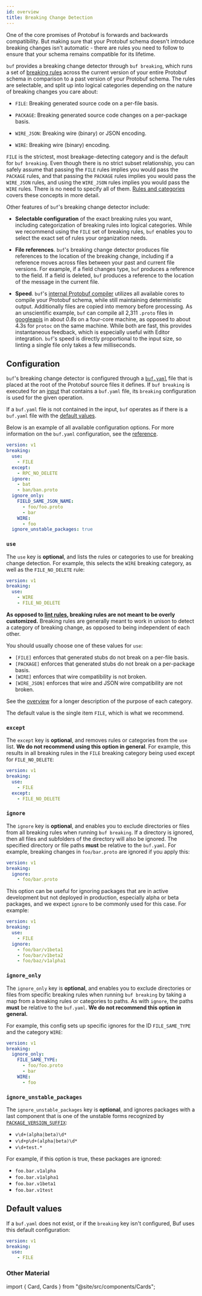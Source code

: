 ```yaml
---
id: overview
title: Breaking Change Detection
---
```


One of the core promises of Protobuf is forwards and backwards compatibility.
But making sure that your Protobuf schema doesn't introduce breaking changes
isn't automatic - there are rules you need to follow to ensure that your schema
remains compatible for its lifetime.

`buf` provides a breaking change detector through `buf breaking`, which runs a
set of [breaking rules](rules.md) across the current version of your entire
Protobuf schema in comparison to a past version of your Protobuf schema. The
rules are selectable, and split up into logical categories depending on the
nature of breaking changes you care about:

- `FILE`: Breaking generated source code on a per-file basis.

- `PACKAGE`: Breaking generated source code changes on a per-package basis.

- `WIRE_JSON`: Breaking wire (binary) or JSON encoding.

- `WIRE`: Breaking wire (binary) encoding.

`FILE` is the strictest, most breakage-detecting category and is the default
for `buf breaking`. Even though there is no strict subset relationship, you
can safely assume that passing the `FILE` rules implies you would pass the
`PACKAGE` rules, and that passing the `PACKAGE` rules implies you would pass
the `WIRE_JSON` rules, and using the `WIRE_JSON` rules implies you would pass
the `WIRE` rules. There is no need to specify all of them. [Rules and
categories](rules.md) covers these concepts in more detail.

Other features of `buf`'s breaking change detector include:

- **Selectable configuration** of the exact breaking rules you want, including
  categorization of breaking rules into logical categories. While we recommend
  using the `FILE` set of breaking rules, `buf` enables you to select the exact
  set of rules your organization needs.

- **File references**. `buf`'s breaking change detector produces file references
  to the location of the breaking change, including if a reference moves across
  files between your past and current file versions. For example, if a field
  changes type, `buf` produces a reference to the field. If a field is deleted,
  `buf` produces a reference to the location of the message in the current file.

- **Speed**. `buf`'s
  [internal Protobuf compiler](../reference/internal-compiler.md) utilizes all
  available cores to compile your Protobuf schema, while still maintaining
  deterministic output. Additionally files are copied into memory before
  processing. As an unscientific example, `buf` can compile all 2,311 `.proto`
  files in [googleapis](https://github.com/googleapis/googleapis) in about
  _0.8s_ on a four-core machine, as opposed to about 4.3s for `protoc` on the
  same machine. While both are fast, this provides instantaneous feedback, which
  is especially useful with Editor integration. `buf`'s speed is directly
  proportional to the input size, so linting a single file only takes a few
  milliseconds.

## Configuration

`buf`'s breaking change detector is configured through a
[`buf.yaml`](../configuration/v1/buf-yaml.md) file that is placed at the root of
the Protobuf source files it defines. If `buf breaking` is executed for an
[input](../reference/inputs.md) that contains a `buf.yaml` file, its `breaking`
configuration is used for the given operation.

If a `buf.yaml` file is not contained in the input, `buf` operates as if there
is a `buf.yaml` file with the [default values](#default-values).

Below is an example of all available configuration options. For more information
on the `buf.yaml` configuration, see the
[reference](../configuration/v1/buf-yaml.md).

```yaml title="buf.yaml"
version: v1
breaking:
  use:
    - FILE
  except:
    - RPC_NO_DELETE
  ignore:
    - bat
    - ban/ban.proto
  ignore_only:
    FIELD_SAME_JSON_NAME:
      - foo/foo.proto
      - bar
    WIRE:
      - foo
  ignore_unstable_packages: true
```

### `use`

The `use` key is **optional**, and lists the rules or categories to use for
breaking change detection. For example, this selects the `WIRE` breaking
category, as well as the `FILE_NO_DELETE` rule:

```yaml title="buf.yaml"
version: v1
breaking:
  use:
    - WIRE
    - FILE_NO_DELETE
```

**As opposed to [lint rules](../lint/rules.md), breaking rules are not meant to
be overly customized.** Breaking rules are generally meant to work in unison to
detect a category of breaking change, as opposed to being independent
of each other.

You should usually choose one of these values for `use`:

- `[FILE]` enforces that generated stubs do not break on a per-file basis.
- `[PACKAGE]` enforces that generated stubs do not break on a per-package basis.
- `[WIRE]` enforces that wire compatibility is not broken.
- `[WIRE_JSON]` enforces that wire and JSON wire compatibility are not broken.

See the [overview](overview.md) for a longer description of the purpose of each
category.

The default value is the single item `FILE`, which is what we recommend.

### `except`

The `except` key is **optional**, and removes rules or categories from the `use`
list. **We do not recommend using this option in general**. For example, this
results in all breaking rules in the `FILE` breaking category being used except
for `FILE_NO_DELETE`:

```yaml title="buf.yaml"
version: v1
breaking:
  use:
    - FILE
  except:
    - FILE_NO_DELETE
```

### `ignore`

The `ignore` key is **optional**, and enables you to exclude directories or
files from all breaking rules when running `buf breaking`. If a directory is ignored,
then all files and subfolders of the directory will also be ignored. The specified
directory or file paths **must** be relative to the `buf.yaml`. For example,
breaking changes in `foo/bar.proto` are ignored if you apply this:

```yaml title="buf.yaml"
version: v1
breaking:
  ignore:
    - foo/bar.proto
```

This option can be useful for ignoring packages that are in active development
but not deployed in production, especially alpha or beta packages, and we expect
`ignore` to be commonly used for this case. For example:

```yaml title="buf.yaml"
version: v1
breaking:
  use:
    - FILE
  ignore:
    - foo/bar/v1beta1
    - foo/bar/v1beta2
    - foo/baz/v1alpha1
```

### `ignore_only`

The `ignore_only` key is **optional**, and enables you to exclude directories or
files from specific breaking rules when running `buf breaking` by taking a map
from a breaking rules or categories to paths. As with `ignore`, the paths **must**
be relative to the `buf.yaml`. **We do not recommend this option in general.**

For example, this config sets up specific ignores for the ID `FILE_SAME_TYPE`
and the category `WIRE`:

```yaml title="buf.yaml"
version: v1
breaking:
  ignore_only:
    FILE_SAME_TYPE:
      - foo/foo.proto
      - bar
    WIRE:
      - foo
```

### `ignore_unstable_packages`

The `ignore_unstable_packages` key is **optional**, and ignores packages with a
last component that is one of the unstable forms recognized by
[`PACKAGE_VERSION_SUFFIX`](../lint/rules.md#package_version_suffix):

- `v\d+(alpha|beta)\d*`
- `v\d+p\d+(alpha|beta)\d*`
- `v\d+test.*`

For example, if this option is true, these packages are ignored:

- `foo.bar.v1alpha`
- `foo.bar.v1alpha1`
- `foo.bar.v1beta1`
- `foo.bar.v1test`

## Default values

If a `buf.yaml` does not exist, or if the `breaking` key isn't configured, Buf
uses this default configuration:

```yaml title="buf.yaml"
version: v1
breaking:
  use:
    - FILE
```

### Other Material

import { Card, Cards } from "@site/src/components/Cards";

<Cards>
  <Card
    image=""
    name="🚀️ Mastering Breaking Change Detection: A how-to guide"
    url="/breaking/usage"
    description="Walk through the process of using the Buf CLI to detect breaking changes in your protobuf schemas. "
  />
  <Card
    image=""
    name="📚 Breaking Rules & Categories"
    url="/breaking/rules"
    description="Reference the available categories, and the individual rules within each category."
  />
</Cards>